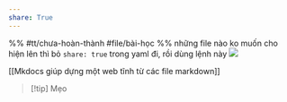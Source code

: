 ```yaml
---
share: True
---
```

%%
#tt/chưa-hoàn-thành
#file/bài-học
%%
những file nào ko muốn cho hiện lên thì bỏ `share: true` trong yaml đi, rồi dùng lệnh này
![](https://i.imgur.com/hipQiyn.png)

[[Mkdocs giúp dựng một web tĩnh từ các file markdown]]
> [!tip] Mẹo